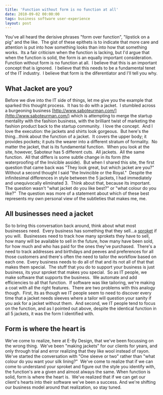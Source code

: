 ```yaml
---
title: 'Function without form is no function at all'
date: 2010-09-02 00:00:00 
tags: business software user-experience
layout: post
---
```

You've all heard the derisive phrases "form over function", "lipstick on a pig" and the like.  The gist of these epithets is to indicate that more care and attention is put into how something looks than into how that something works.  Its a fair criticism when the function is lacking, but I'd argue that when the function is solid, the form is an equally important consideration.  Function without form is no function at all.  I believe that this is an important concept that is ignored.  I believe that this needs to be a fundamental tenet of the IT industry.  I believe that form is the diferentiator and I'll tell you why.

<a name="more"></a>

## What Jacket are you?

Before we dive into the IT side of things, let me give you the example that sparked this thought process.  It has to do with a jacket.  I stumbled across a burgeoning business [http://www.saboteurman.com/](http://www.saboteurman.com/) which is attempting to merge the startup mentality with the fashion business, with the brilliant twist of marketing the fashion product back to the startup community.  I love the concept.  And I love the execution: the jackets and shirts look gorgeous.  But here's the thing...think about the function of a jacket.  It covers the upper body; it provides pockets; it puts the wearer into a different stratum of formality.  No matter the jacket, that is its fundamental function.  When you look at the site, however, Saboteur has 5 different cuts.  All jackets.  All the same function.  All that differs is some subtle change in its form (the waterproofing of the Invicible asside).  But when I shared this site, the first question that came back was "They look great, but which jacket are you?"  Without a second thought I said "the Invincible or the Royal."  Despite the infinitesimal differences in style between the 5 jackets, I had immediately and unequivocally eliminated 3.  Think about that, because its important.  The question wasn't "what jacket do you like best?" or "what colour do you like?"  The question was more of a statement about which of these best represents my own personal view of the subtleties that makes me, me. 

## All businesses need a jacket

So to bring this conversation back around, think about what most businesses need.  Every business has something that they sell...a [sproket](http://en.wikipedia.org/wiki/The_Jetsons) if you will.  Businesses need to track how many sprokets they have to sell, how many will be available to sell in the future, how many have been sold, for how much and who has paid for the ones they've purchased.  There's a need to track addresses and birthdays and peeves and preferences for all those customers and there's often the need to tailor the workflow based on each one.  Every business needs to do all of that and its not all of that that makes them special.  The stuff that you do to support your business is just business, its your sproket that makes you special.  So as IT people, we make software that supports the business.  We automate and add efficiencies to all that function.  If software was like tailoring, we're making a coat with all the right features.  There are two problems with this analogy though.  First, its as though we IT people seem to need to discover every time that a jacket needs sleeves where a tailor will question your sanity if you ask for a jacket without them.  And second, we IT people tend to focus on the function, and as I pointed out above, despite the identical function in all 5 jackets, it was the form I identified with.

## Form is where the heart is

We've come to realize, here at E-By Design, that we've been focussing on the wrong thing.  We've been "making jackets" for our clients for years, and only through trial and error realizing that they like wool instead of rayon.  We've started the conversation with "One sleeve or two" rather than "what colour do you want your silk lining?"  We've come to realize that if we can come to understand your sproket and figure out the style you identify with, the function's are a given and almost always the same. When function is solid, form is where the heart is.  We've realized that if we can get our client's hearts into their software we've been a success. And we're shifting our business model around that realization, so stay tuned.
